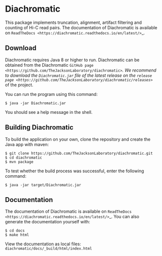 # Diachromatic

This package implements truncation, alignment, artifact filtering and counting of Hi-C read pairs. The documentation of Diachromatic is available on `ReadTheDocs <https://diachromatic.readthedocs.io/en/latest/>`_.


## Download

Diachromatic requires Java 8 or higher to run. Diachromatic can be obtained from the Diachromatic `GitHub page <https://github.com/TheJacksonLaboratory/diachromatic>`_. We recommend to download the ``Diachromatic.jar`` file of the latest release on the `release page <https://github.com/TheJacksonLaboratory/diachromatic/releases>`_ of the project.

You can run the program using this command:

	$ java -jar Diachromatic.jar

You should see a help message in the shell.


## Building Diachromatic

To build the application on your own, clone the repository and create the Java app with maven:

	$ git clone https://github.com/TheJacksonLaboratory/diachromatic.git
	$ cd diachromatic
	$ mvn package

To test whether the build process was successful, enter the following command:

	$ java -jar target/Diachromatic.jar


## Documentation

The documentation of Diachromatic is available on `ReadTheDocs <https://diachromatic.readthedocs.io/en/latest/>`_. You can also generate the documentation yourself with:

	$ cd docs
	$ make html

View the documentation as local files: ``diachromatic/docs/_build/html/index.html``

